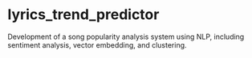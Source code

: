 # lyrics_trend_predictor
Development of a song popularity analysis system using NLP, including sentiment analysis, vector embedding, and clustering.
